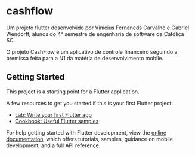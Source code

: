 # cashflow

Um projeto flutter desenvolvido por Vinicius Fernaneds Carvalho e Gabriel Wendorff, alunos do 4° semestre de engenharia de software da Católica SC.

O projeto CashFlow é um aplicativo de controle financeiro seguindo a premissa feita para a N1 da matéria de desenvolvimento mobile.

## Getting Started

This project is a starting point for a Flutter application.

A few resources to get you started if this is your first Flutter project:

- [Lab: Write your first Flutter app](https://docs.flutter.dev/get-started/codelab)
- [Cookbook: Useful Flutter samples](https://docs.flutter.dev/cookbook)

For help getting started with Flutter development, view the
[online documentation](https://docs.flutter.dev/), which offers tutorials,
samples, guidance on mobile development, and a full API reference.

